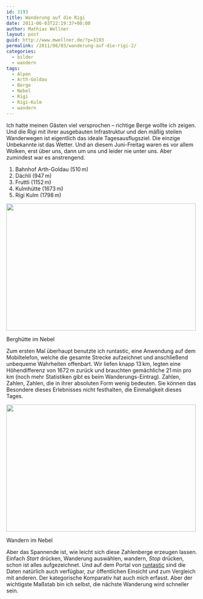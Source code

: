```yaml
---
id: 3193
title: Wanderung auf die Rigi
date: 2011-06-03T22:19:37+00:00
author: Mathias Wellner
layout: post
guid: http://www.mwellner.de/?p=3193
permalink: /2011/06/03/wanderung-auf-die-rigi-2/
categories:
  - bilder
  - wandern
tags:
  - Alpen
  - Arth-Goldau
  - Berge
  - Nebel
  - Rigi
  - Rigi-Kulm
  - wandern
---
```

Ich hatte meinen Gästen viel versprochen &ndash; richtige Berge wollte ich zeigen. Und die Rigi mit ihrer ausgebauten Infrastruktur und den mäßig steilen Wanderwegen ist eigentlich das ideale Tagesausflugsziel. Die einzige Unbekannte ist das Wetter. Und an diesem Juni-Freitag waren es vor allem Wolken, erst über uns, dann um uns und leider nie unter uns. Aber zumindest war es anstrengend. 

  1. Bahnhof Arth-Goldau (510&thinsp;m)
  2. Dächli (947&thinsp;m)
  3. Fruttli (1152&thinsp;m)
  4. Kulmhütte (1673&thinsp;m)
  5. Rigi Kulm (1798&thinsp;m)

<div style="width: 510px" class="wp-caption aligncenter">
  <img src="https://lh5.googleusercontent.com/-qe5IwZaeWMM/Te_UsqEjajI/AAAAAAAAAFg/qDRA5KLKGpQ/s800/MW_20110603_0170.jpg" height="335" width="500" />
  
  <p class="wp-caption-text">
    Berghütte im Nebel<br />
  </p>
</div>

Zum ersten Mal überhaupt benutzte ich runtastic, eine Anwendung auf dem Mobiltelefon, welche die gesamte Strecke aufzeichnet und anschließend unbequeme Wahrheiten offenbart. Wir liefen knapp 13&thinsp;km, legten eine Höhendifferenz von 1672&thinsp;m zurück und brauchten gemächliche 21&thinsp;min pro km (noch mehr Statistiken gibt es beim Wanderungs-Eintrag). Zahlen, Zahlen, Zahlen, die in ihrer absoluten Form wenig bedeuten. Sie können das Besondere dieses Erlebnisses nicht festhalten, die Einmaligkeit dieses Tages. 

<div style="width: 510px" class="wp-caption aligncenter">
  <img src="https://lh4.googleusercontent.com/-9gNtobXFKPQ/Te_Usqh2NzI/AAAAAAAAAFk/7Z6ud4dH8JA/s800/MW_20110603_0164.jpg" height="335" width="500" />
  
  <p class="wp-caption-text">
    Wandern im Nebel<br />
  </p>
</div>

Aber das Spannende ist, wie leicht sich diese Zahlenberge erzeugen lassen. Einfach _Start_ drücken, Wanderung auswählen, wandern, _Stop_ drücken, schon ist alles aufgezeichnet. Und auf dem Portal von [runtastic](http://www.runtastic.com) sind die Daten natürlich auch verfügbar, zur öffentlichen Einsicht und zum Vergleich mit anderen. Der kategorische Komparativ hat auch mich erfasst. Aber der wichtigste Maßstab bin ich selbst, die nächste Wanderung wird schneller sein.